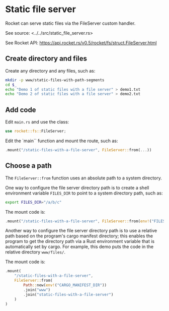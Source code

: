 # Static file server

Rocket can serve static files via the FileServer custom handler.

See source:
<../../src/static_file_server.rs>

See Rocket API:
<https://api.rocket.rs/v0.5/rocket/fs/struct.FileServer.html>


## Create directory and files

Create any directory and any files, such as:

```sh
mkdir -p www/static-files-with-path-segments
cd $_
echo "Demo 1 of static files with a file server" > demo1.txt
echo "Demo 2 of static files with a file server" > demo2.txt
```


## Add code

Edit `main.rs` and use the class:

```rust
use rocket::fs::FileServer;
```

Edit the `main`` function and mount the route, such as:

```rust
.mount("/static-files-with-a-file-server", FileServer::from(...))
```


## Choose a path

The `FileServer::from` function uses an absolute path to a system directory.

One way to configure the file server directory path is to create a shell environment variable `FILES_DIR` to point to a system directory path, such as:

```sh
export FILES_DIR="/a/b/c"
```

The mount code is:

```rust
.mount("/static-files-with-a-file-server", FileServer::from(env!("FILES_DIR")))
```

Another way to configure the file server directory path is to use a relative path
based on the program's cargo manifest directory; this enables the program to get
the directory path via a Rust environment variable that is automatically set by
cargo. For example, this demo puts the code in the relative directory `www/files/`.

The mount code is:

```rust
.mount(
    "/static-files-with-a-file-server", 
    FileServer::from(
        Path::new(env!("CARGO_MANIFEST_DIR"))
        .join("www")
        .join("static-files-with-a-file-server")
    )
)
```
